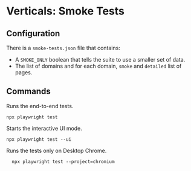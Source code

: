 # Verticals: Smoke Tests

## Configuration

There is a `smoke-tests.json` file that contains:

* A `SMOKE_ONLY` boolean that tells the suite to use a smaller set of data.
* The list of domains and for each domain, `smoke` and `detailed` list of pages.

## Commands

Runs the end-to-end tests.

```script
npx playwright test
```

Starts the interactive UI mode.

```script
npx playwright test --ui
```

Runs the tests only on Desktop Chrome.

```script
  npx playwright test --project=chromium
```
